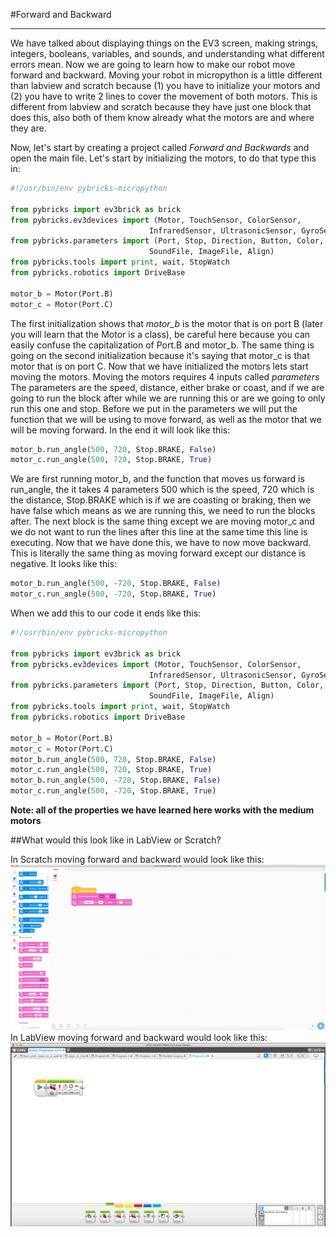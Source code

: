 #Forward and Backward
___
We have talked about displaying things on the EV3 screen, making strings, integers, booleans, variables, and sounds, and understanding what different errors mean. Now we are going to learn how to make our robot move forward and backward. Moving your robot in micropython is a little different than labview and scratch because (1) you have to initialize your motors and (2) you have to write 2 lines to cover the movement of both motors. This is different from labview and scratch because they have just one block that does this, also both of them know already what the motors are and where they are.
 
Now, let's start by creating a project called *Forward and Backwards* and open the main file. Let's start by initializing the motors, to do that type this in:
```python
#!/usr/bin/env pybricks-micropython
 
from pybricks import ev3brick as brick
from pybricks.ev3devices import (Motor, TouchSensor, ColorSensor,
                               InfraredSensor, UltrasonicSensor, GyroSensor)
from pybricks.parameters import (Port, Stop, Direction, Button, Color,
                               SoundFile, ImageFile, Align)
from pybricks.tools import print, wait, StopWatch
from pybricks.robotics import DriveBase
 
motor_b = Motor(Port.B)
motor_c = Motor(Port.C)
```
The first initialization shows that *motor_b* is the motor that is on port B (later you will learn that the Motor is a class), be careful here because you can easily confuse the capitalization of Port.B and motor_b. The same thing is going on the second initialization because it's saying that motor_c is that motor that is on port C. Now that we have initialized the motors lets start moving the motors. Moving the motors requires 4 inputs called *parameters* The parameters are the speed, distance, either brake or coast, and if we are going to run the block after while we are running this or are we going to only run this one and stop. Before we put in the parameters we will put the function that we will be using to move forward, as well as the motor that we will be moving forward. In the end it will look like this:
```python
motor_b.run_angle(500, 720, Stop.BRAKE, False)
motor_c.run_angle(500, 720, Stop.BRAKE, True)
```
We are first running motor_b, and the function that moves us forward is run_angle, the it takes 4 parameters 500 which is the speed, 720 which is the distance, Stop.BRAKE which is if we are coasting or braking, then we have false which means as we are running this, we need to run the blocks after. The next block is the same thing except we are moving motor_c and we do not want to run the lines after this line at the same time this line is executing. Now that we have done this, we have to now move backward. This is literally the same thing as moving forward except our distance is negative. It looks like this:
```python
motor_b.run_angle(500, -720, Stop.BRAKE, False)
motor_c.run_angle(500, -720, Stop.BRAKE, True)
```
 
When we add this to our code it ends like this:
 
```python
#!/usr/bin/env pybricks-micropython
 
from pybricks import ev3brick as brick
from pybricks.ev3devices import (Motor, TouchSensor, ColorSensor,
                               InfraredSensor, UltrasonicSensor, GyroSensor)
from pybricks.parameters import (Port, Stop, Direction, Button, Color,
                               SoundFile, ImageFile, Align)
from pybricks.tools import print, wait, StopWatch
from pybricks.robotics import DriveBase
 
motor_b = Motor(Port.B)
motor_c = Motor(Port.C)
motor_b.run_angle(500, 720, Stop.BRAKE, False)
motor_c.run_angle(500, 720, Stop.BRAKE, True)
motor_b.run_angle(500, -720, Stop.BRAKE, False)
motor_c.run_angle(500, -720, Stop.BRAKE, True)
```

**Note: all of the properties we have learned here works with the medium motors**
 
##What would this look like in LabView or Scratch?
 
In Scratch moving forward and backward would look like this:
![](images/ScreenShot2020-06-15at2.34.32PM.png)
In LabView moving forward and backward would look like this:
![](images/2020-06-15_14-40-30.png)


